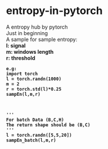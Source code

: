 # entropy-in-pytorch
A entropy hub by pytorch</br>
Just in beginning</br>
A sample for sample entropy:</br>
<b> l: signal </br>
  m: windows length </br>
  r: threshold </br>
  ```
  e.g: 
  import torch
  l = torch.randn(1000) 
  m = 2 
  r = torch.std(l)*0.25
  sampEn(l,m,r)
  
  
  
  '''
  For batch Data (B,C,H)
  The return shape should be (B,C)
  '''
  l = torch.randn([5,5,20])
  sampEn_batch(l,m,r)
  
  ```
